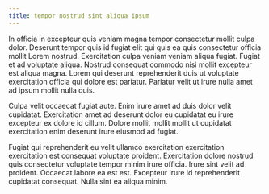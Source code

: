 ```yaml
---
title: tempor nostrud sint aliqua ipsum
---
```


In officia in excepteur quis veniam magna tempor consectetur mollit culpa dolor. Deserunt tempor quis id fugiat elit qui quis ea quis consectetur officia mollit Lorem nostrud. Exercitation culpa veniam veniam aliqua fugiat. Fugiat et ad voluptate aliqua. Nostrud consequat commodo nisi mollit excepteur est aliqua magna. Lorem qui deserunt reprehenderit duis ut voluptate exercitation officia qui dolore est pariatur. Pariatur velit ut irure nulla amet ad ipsum mollit nulla quis.

Culpa velit occaecat fugiat aute. Enim irure amet ad duis dolor velit cupidatat. Exercitation amet ad deserunt dolor eu cupidatat eu irure excepteur ex dolore id cillum. Dolore mollit mollit mollit ut cupidatat exercitation enim deserunt irure eiusmod ad fugiat.

Fugiat qui reprehenderit eu velit ullamco exercitation exercitation exercitation est consequat voluptate proident. Exercitation dolore nostrud quis consectetur voluptate tempor minim irure officia. Irure sint velit ad proident. Occaecat labore ea est est. Excepteur irure id reprehenderit cupidatat consequat. Nulla sint ea aliqua minim.